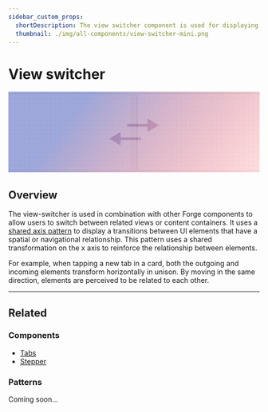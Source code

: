 ```yaml
---
sidebar_custom_props:
  shortDescription: The view switcher component is used for displaying a single view at a time out of a set of available views.
  thumbnail: ./img/all-components/view-switcher-mini.png
---
```


# View switcher

<ComponentVisual storybookUrl="https://forge.tylerdev.io/main/?path=/docs/components-view-switcher--docs">

![](./images/view-switcher.png)

</ComponentVisual>

## Overview

The view-switcher is used in combination with other Forge components to allow users to switch between related views or content containers. It uses a [shared axis pattern](https://material.io/design/motion/the-motion-system.html#shared-axis)
to display a transitions between UI elements that have a spatial or navigational relationship. This pattern uses a shared transformation on the x axis to reinforce the relationship between elements.

For example, when tapping a new tab in a card, both the outgoing and incoming elements transform horizontally in unison. By moving in the same direction, elements are perceived to be related to each other.

---

## Related

### Components

- [Tabs](/components/navigation/tabs)
- [Stepper](/components/steppers/stepper)

### Patterns

Coming soon...
